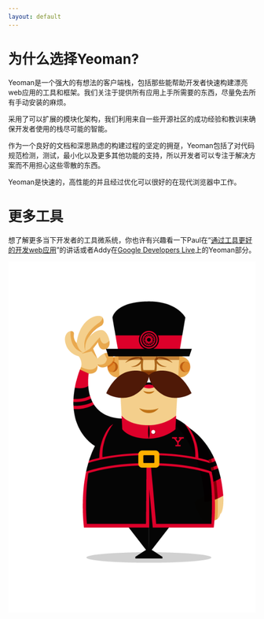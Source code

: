 ```yaml
---
layout: default
---
```


# 为什么选择Yeoman?

Yeoman是一个强大的有想法的客户端栈，包括那些能帮助开发者快速构建漂亮web应用的工具和框架。我们关注于提供所有应用上手所需要的东西，尽量免去所有手动安装的麻烦。

采用了可以扩展的模块化架构，我们利用来自一些开源社区的成功经验和教训来确保开发者使用的栈尽可能的智能。

作为一个良好的文档和深思熟虑的构建过程的坚定的拥趸，Yeoman包括了对代码规范检测，测试，最小化以及更多其他功能的支持，所以开发者可以专注于解决方案而不用担心这些零散的东西。

Yeoman是快速的，高性能的并且经过优化可以很好的在现代浏览器中工作。

# 更多工具

想了解更多当下开发者的工具微系统，你也许有兴趣看一下Paul在“[通过工具更好的开发web应用](http://www.youtube.com/watch?feature=player_embedded&v=Mk-tFn2Ix6g)”的讲话或者Addy在[Google Developers Live](https://www.youtube.com/watch?feature=player_embedded&v=Hl1sp9axHEY)上的Yeoman部分。

<img src="assets/img/yeoman-003.png" class="character"/>
